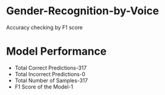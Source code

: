 # Gender-Recognition-by-Voice
Accuracy checking by F1 score
# Model Performance
- Total Correct Predictions-317
- Total Incorrect Predictions-0
- Total Number of Samples-317
- F1 Score of the Model-1
